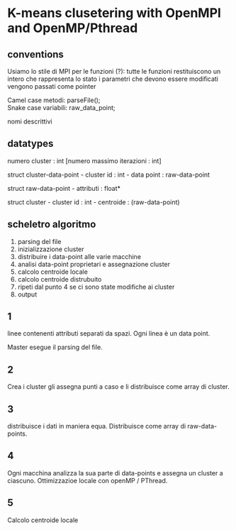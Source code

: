 # K-means clusetering with OpenMPI and OpenMP/Pthread

## conventions

Usiamo lo stile di MPI per le funzioni (?):
tutte le funzioni restituiscono un intero che rappresenta lo stato 
i parametri che devono essere modificati vengono passati come pointer

Camel case metodi: parseFile();<br>
Snake case variabili: raw_data_point;<br>

nomi descrittivi

## datatypes

numero cluster : int
[numero massimo iterazioni : int]

struct cluster-data-point
    - cluster id : int
    - data point : raw-data-point

struct raw-data-point
    - attributi : float*

struct cluster
    - cluster id : int
    - centroide : (raw-data-point)

## scheletro algoritmo

1. parsing del file
2. inizializzazione cluster
3. distribuire i data-point alle varie macchine
4. analisi data-point proprietari e assegnazione cluster
5. calcolo centroide locale
6. calcolo centroide distrubuito
7. ripeti dal punto 4 se ci sono state modifiche ai cluster
8. output

## 1

linee contenenti attributi separati da spazi.
Ogni linea è un data point.

Master esegue il parsing del file.

## 2

Crea i cluster gli assegna punti a caso e li distribuisce come array di cluster.

## 3

distribuisce i dati in maniera equa.
Distribuisce come array di raw-data-points.

## 4

Ogni macchina analizza la sua parte di data-points e assegna un cluster a ciascuno. 
Ottimizzazioe locale con openMP / PThread.

## 5 

Calcolo centroide locale 